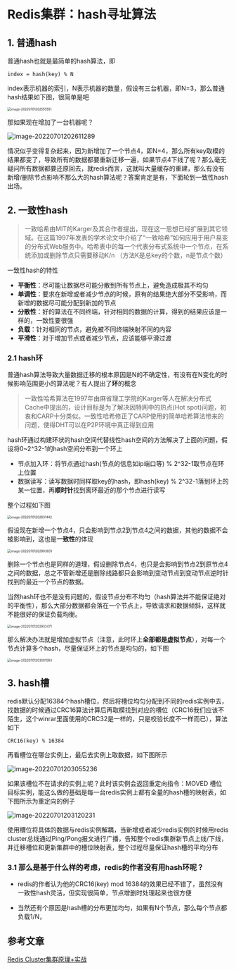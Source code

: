 # Redis集群：hash寻址算法

## 1. 普通hash

普通hash也就是最简单的hash算法，即

```
index = hash(key) % N
```

index表示机器的索引，N表示机器的数量，假设有三台机器，即N=3，那么普通hash结果如下图，很简单是吧

<img src="https://zszblog.oss-cn-beijing.aliyuncs.com/zszblog/image-20220701202555551.png" alt="image-20220701202555551" style="zoom:50%;" />

那如果现在增加了一台机器呢？

![image-20220701202611289](https://zszblog.oss-cn-beijing.aliyuncs.com/zszblog/image-20220701202611289.png)

情况似乎变得复杂起来，因为新增加了一个节点4，即N=4，那么所有key取模的结果都变了，导致所有的数据都要重新迁移一遍，如果节点4下线了呢？那么毫无疑问所有数据都要还原回去，就redis而言，这就叫大量缓存的重建，那么有没有新增/删除节点影响不那么大的hash算法呢？答案肯定是有，下面轮到一致性hash出场。

## 2. 一致性hash

> 一致哈希由MIT的Karger及其合作者提出，现在这一思想已经扩展到其它领域。在这篇1997年发表的学术论文中介绍了“一致哈希”如何应用于用户易变的分布式Web服务中。哈希表中的每一个代表分布式系统中一个节点，在系统添加或删除节点只需要移动K/n （方法K是总key的个数，n是节点个数）

一致性hash的特性

- **平衡性**：尽可能让数据尽可能分散到所有节点上，避免造成极其不均匀
- **单调性**：要求在新增或者减少节点的时候，原有的结果绝大部分不受影响，而新增的数据尽可能分配到新加的节点
- **分散性**：好的算法在不同终端，针对相同的数据的计算，得到的结果应该是一样的，一致性要很强
- **负载**：针对相同的节点，避免被不同终端映射不同的内容
- **平滑性**：对于增加节点或者减少节点，应该能够平滑过渡

### 2.1 hash环

普通hash算法导致大量数据迁移的根本原因是N的不确定性，有没有在N变化的时候影响范围更小的算法呢？有人提出了**环**的概念

> 一致性哈希算法在1997年由麻省理工学院的Karger等人在解决分布式Cache中提出的，设计目标是为了解决因特网中的热点(Hot spot)问题，初衷和CARP十分类似。一致性哈希修正了CARP使用的简单哈希算法带来的问题，使得DHT可以在P2P环境中真正得到应用

hash环通过构建环状的hash空间代替线性hash空间的方法解决了上面的问题，假设将0~2^32-1的hash空间分布到一个环上

- 节点加入环：将节点通过hash(节点的信息如ip端口等) % 2^32-1取节点在环上位置
- 数据读写：读写数据时同样取key的hash，即hash(key) % 2^32-1落到环上的某一位置，再**顺时针**找到离环最近的那个节点进行读写

整个过程如下图

<img src="https://zszblog.oss-cn-beijing.aliyuncs.com/zszblog/image-20220701202831442.png" alt="image-20220701202831442" style="zoom:50%;" />

假设现在新增一个节点4，只会影响到节点2到节点4之间的数据，其他的数据不会被影响到，这也是**一致性**的体现

<img src="https://zszblog.oss-cn-beijing.aliyuncs.com/zszblog/image-20220701202903831.png" alt="image-20220701202903831" style="zoom:50%;" />

删除一个节点也是同样的道理，假设删除节点4，也只是会影响到节点2到原节点4之间的数据，总之不管新增还是删除线路都只会影响到变动节点到变动节点逆时针找到的最近一个节点的数据。

当然hash环也不是没有问题的，假设节点分布不均匀（hash算法并不能保证绝对的平衡性），那么大部分数据都会落在一个节点上，导致请求和数据倾斜，这样就不能很好的保证负载均衡。

<img src="https://zszblog.oss-cn-beijing.aliyuncs.com/zszblog/image-20220701202933471.png" alt="image-20220701202933471" style="zoom:50%;" />

那么解决办法就是增加虚拟节点（注意，此时环上**全部都是虚拟节点**），对每一个节点计算多个hash，尽量保证环上的节点是均匀的，如下图

<img src="https://zszblog.oss-cn-beijing.aliyuncs.com/zszblog/image-20220701203001093.png" alt="image-20220701203001093" style="zoom:50%;" />

## 3. hash槽

redis默认分配16384个hash槽位，然后将槽位均匀分配到不同的redis实例中去，找数据的时候通过CRC16算法计算后再取模找到对应的槽位（CRC16我们应该不陌生，这个winrar里面使用的CRC32是一样的，只是校验长度不一样而已），算法如下

```
CRC16(key) % 16384
```

再看槽位在哪台实例上，最后去实例上取数据，如下图所示

![image-20220701203055236](https://zszblog.oss-cn-beijing.aliyuncs.com/zszblog/image-20220701203055236.png)

如果该槽位不在请求的实例上呢？此时该实例会返回重定向指令：MOVED 槽位 目标实例，能这么做的基础是每一台redis实例上都有全量的hash槽的映射表，如下图所示为重定向的例子

![image-20220701203120231](https://zszblog.oss-cn-beijing.aliyuncs.com/zszblog/image-20220701203120231.png)

使用槽位将具体的数据与redis实例解耦，当新增或者减少redis实例的时候用redis cluster总线通过Ping/Pong报文进行广播，告知整个redis集群新节点上线/下线，并迁移槽位和更新集群中的槽位映射表，整个过程尽量保证hash槽的平均分布

### 3.1 那么是基于什么样的考虑，redis的作者没有用hash环呢？

- redis的作者认为他的CRC16(key) mod 16384的效果已经不错了，虽然没有一致性hash灵活，但实现很简单，节点增删时处理起来也很方便

- 当然还有个原因是hash槽的分布更加均匀，如果有N个节点，那么每个节点都负载1/N，

## 参考文章

[Redis Cluster集群原理+实战](https://www.modb.pro/db/64646)